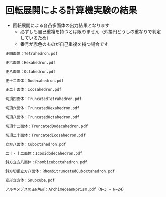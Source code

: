 # 回転展開による計算機実験の結果
- 回転展開による各凸多面体の出力結果となります
	- 必ずしも自己重複を持つとは限りません（外接円どうしの重なりで判定しているため）
	- 番号が赤色のものが自己重複を持つ場合です

```bash
正四面体：Tetrahedron.pdf

正六面体：Hexahedron.pdf

正八面体：Octahedron.pdf

正十二面体：Dodecahedron.pdf

正二十面体：Icosahedron.pdf

切頂四面体：TruncatedTetrahedron.pdf

切頂六面体：TruncatedHexahedron.pdf

切頂八面体：TruncatedOctahedron.pdf

切頂十二面体：TruncatedDodecahedron.pdf

切頂二十面体：TruncatedIcosahedron.pdf

立方八面体：Cuboctahedron.pdf

二十・十二面体：Icosidodecahedron.pdf

斜方立方八面体：Rhombicuboctahedron.pdf

斜方切頂立方八面体：RhombitruncatedCuboctahedron.pdf

変形立方体：Snubcube.pdf

アルキメデスの正N角形：ArchimedeanNprism.pdf（N=3 ~ N=24）
```